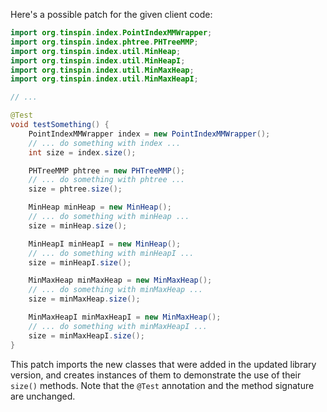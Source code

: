 Here's a possible patch for the given client code:

```java
import org.tinspin.index.PointIndexMMWrapper;
import org.tinspin.index.phtree.PHTreeMMP;
import org.tinspin.index.util.MinHeap;
import org.tinspin.index.util.MinHeapI;
import org.tinspin.index.util.MinMaxHeap;
import org.tinspin.index.util.MinMaxHeapI;

// ...

@Test
void testSomething() {
    PointIndexMMWrapper index = new PointIndexMMWrapper();
    // ... do something with index ...
    int size = index.size();

    PHTreeMMP phtree = new PHTreeMMP();
    // ... do something with phtree ...
    size = phtree.size();

    MinHeap minHeap = new MinHeap();
    // ... do something with minHeap ...
    size = minHeap.size();

    MinHeapI minHeapI = new MinHeap();
    // ... do something with minHeapI ...
    size = minHeapI.size();

    MinMaxHeap minMaxHeap = new MinMaxHeap();
    // ... do something with minMaxHeap ...
    size = minMaxHeap.size();

    MinMaxHeapI minMaxHeapI = new MinMaxHeap();
    // ... do something with minMaxHeapI ...
    size = minMaxHeapI.size();
}
```
This patch imports the new classes that were added in the updated library version, and creates instances of them to demonstrate the use of their `size()` methods. Note that the `@Test` annotation and the method signature are unchanged.